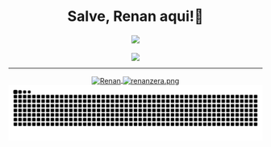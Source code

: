 <h1 align="center">Salve, Renan aqui!🤙</h1>

<div align="center">
  <img align="center" src="https://github-readme-stats.vercel.app/api?username=renancassi&show_icons=true&theme=radical"/>
</div>

<br/>

<div align="center">
   <img align="center" height="255px" src="https://github-readme-stats.vercel.app/api/top-langs/?username=renancassi&show_icons=true&theme=radical&layout=compact"/>
</div>

<hr>

<div align="center">
  <a href="https://linkedin.com/in/renan-victor-borges-cassi-dos-santos" target="blank">
    <img align="center" src="https://raw.githubusercontent.com/rahuldkjain/github-profile-readme-generator/master/src/images/icons/Social/linked-in-alt.svg" alt="Renan" height="30" width="40" target="_blank"/>
  </a>
<a href="https://instagram.com/renanzera.png" target="blank">
  <img align="center" src="https://raw.githubusercontent.com/rahuldkjain/github-profile-readme-generator/master/src/images/icons/Social/instagram.svg" alt="renanzera.png" height="30" width="40" target="_blank" />
</a>
</div>

<picture align="center">
  <source media="(prefers-color-scheme: dark)" srcset="https://raw.githubusercontent.com/renancassi/renancassi/output/github-contribution-grid-snake-dark.svg">
  <source media="(prefers-color-scheme: light)" srcset="https://raw.githubusercontent.com/renancassi/renancassi/output/github-contribution-grid-snake-dark.svg">
  <img align="center" alt="github contribution grid snake animation" src="https://raw.githubusercontent.com/renancassi/renancassi/output/github-contribution-grid-snake.svg">
</picture>

